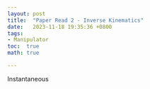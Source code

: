 ```yaml
---
layout: post
title:  "Paper Read 2 - Inverse Kinematics"
date:   2023-11-18 19:35:36 +0800
tags:
- Manipulator
toc:  true
math: true

---
```


Instantaneous

